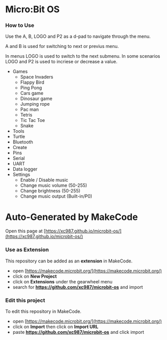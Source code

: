 # Micro:Bit OS
### How to Use
Use the A, B, LOGO and P2 as a d-pad to navigate through the menu.

A and B is used for switching to next or previus menu.

In menus LOGO is used to switch to the next submenu. In some scenarios LOGO and P2 is used to incriese or decrease a value.

* Games
    * Space Invaders
    * Flappy Bird
    * Ping Pong
    * Cars game
    * Dinosaur game
    * Jumping rope
    * Pac man
    * Tetris
    * Tic Tac Toe
    * Snake 
* Tools
* Turtle
* Bluetooth
* Create
* Pins
* Serial
* UART
* Data logger
* Settings
    * Enable / Disable music
    * Change music volume (50-255)
    * Change brightness (50-255)
    * Change music output (Built-in/P0)

# Auto-Generated by MakeCode
Open this page at [https://xc987.github.io/microbit-os/](https://xc987.github.io/microbit-os/)

### Use as Extension

This repository can be added as an **extension** in MakeCode.

* open [https://makecode.microbit.org/](https://makecode.microbit.org/)
* click on **New Project**
* click on **Extensions** under the gearwheel menu
* search for **https://github.com/xc987/microbit-os** and import

### Edit this project

To edit this repository in MakeCode.

* open [https://makecode.microbit.org/](https://makecode.microbit.org/)
* click on **Import** then click on **Import URL**
* paste **https://github.com/xc987/microbit-os** and click import